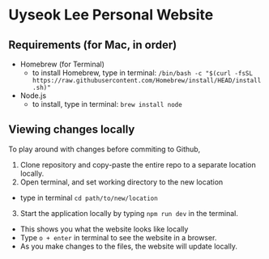# Uyseok Lee Personal Website

## Requirements (for Mac, in order)
- Homebrew (for Terminal)
  - to install Homebrew, type in terminal: `/bin/bash -c "$(curl -fsSL https://raw.githubusercontent.com/Homebrew/install/HEAD/install.sh)"`
- Node.js
  - to install, type in terminal: `brew install node`

## Viewing changes locally
To play around with changes before commiting to Github, 

1. Clone repository and copy-paste the entire repo to a separate location locally.
2. Open terminal, and set working directory to the new location
- type in terminal `cd path/to/new/location`
3. Start the application locally by typing `npm run dev` in the terminal.
- This shows you what the website looks like locally
- Type `o + enter` in terminal to see the website in a browser.
- As you make changes to the files, the website will update locally.
